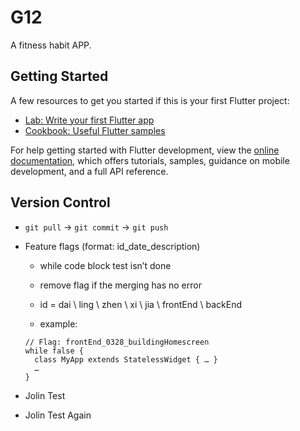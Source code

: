 # G12

A fitness habit APP.

## Getting Started

A few resources to get you started if this is your first Flutter project:

- [Lab: Write your first Flutter app](https://docs.flutter.dev/get-started/codelab)
- [Cookbook: Useful Flutter samples](https://docs.flutter.dev/cookbook)

For help getting started with Flutter development, view the
[online documentation](https://docs.flutter.dev/), which offers tutorials,
samples, guidance on mobile development, and a full API reference.

## Version Control

- `git pull` → `git commit` → `git push`

- Feature flags (format: id_date_description)

  - while code block test isn’t done
  
  - remove flag if the merging has no error
  
  - id = dai \ ling \ zhen \ xi \ jia \ frontEnd \ backEnd
  
  - example:
  ```Flutter
  // Flag: frontEnd_0328_buildingHomescreen
  while false {
    class MyApp extends StatelessWidget { … }
    …
  }
  ```

- Jolin Test
- Jolin Test Again